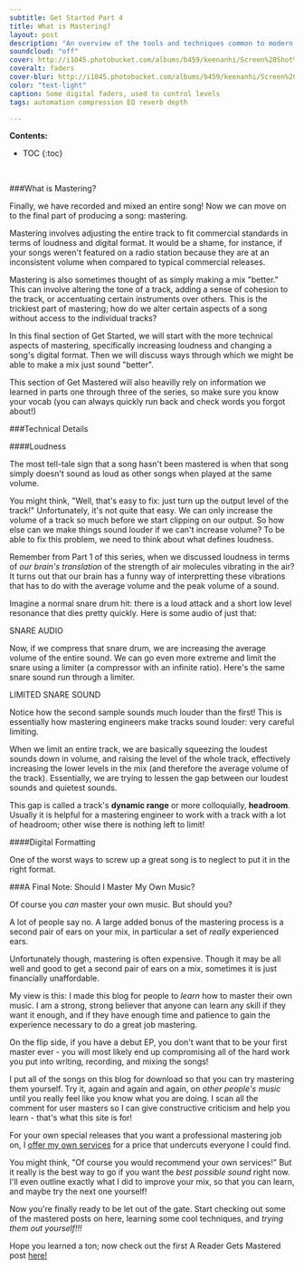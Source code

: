 ```yaml
---
subtitle: Get Started Part 4
title: What is Mastering?
layout: post
description: "An overview of the tools and techniques common to modern mastering"
soundcloud: "off"
cover: http://i1045.photobucket.com/albums/b459/keenanhi/Screen%20Shot%202015-09-03%20at%203.36.47%20PM_zps5ojmcegn.png
coveralt: faders
cover-blur: http://i1045.photobucket.com/albums/b459/keenanhi/Screen%20Shot%202015-09-03%20at%203.36.47%20PM_zpsucy7hkr3.png
color: "text-light"
caption: Some digital faders, used to control levels
tags: automation compression EQ reverb depth

---
```


**Contents:**

* TOC
{:toc}
<br>

###What is Mastering?

Finally, we have recorded and mixed an entire song! Now we can move on to the final part of producing a song: mastering.

Mastering involves adjusting the entire track to fit commercial standards in terms of loudness and digital format. It would be a shame, for instance, if your songs weren't featured on a radio station because they are at an inconsistent volume when compared to typical commercial releases.

Mastering is also sometimes thought of as simply making a mix "better." This can involve altering the tone of a track, adding a sense of cohesion to the track, or accentuating certain instruments over others. This is the trickiest part of mastering; how do we alter certain aspects of a song without access to the individual tracks?

In this final section of Get Started, we will start with the more technical aspects of mastering, specifically increasing loudness and changing a song's digital format. Then we will discuss ways through which we might be able to make a mix just sound "better".

This section of Get Mastered will also heavilly rely on information we learned in parts one through three of the series, so make sure you know your vocab (you can always quickly run back and check words you forgot about!)

###Technical Details

####Loudness

The most tell-tale sign that a song hasn't been mastered is when that song simply doesn't sound as loud as other songs when played at the same volume.

You might think, "Well, that's easy to fix: just turn up the output level of the track!" Unfortunately, it's not quite that easy. We can only increase the volume of a track so much before we start clipping on our output. So how else can we make things sound louder if we can't increase volume? To be able to fix this problem, we need to think about what defines loudness.

Remember from Part 1 of this series, when we discussed loudness in terms of *our brain's translation* of the strength of air molecules vibrating in the air? It turns out that our brain has a funny way of interpretting these vibrations that has to do with the average volume and the peak volume of a sound.

Imagine a normal snare drum hit: there is a loud attack and a short low level resonance that dies pretty quickly. Here is some audio of just that:

SNARE AUDIO

Now, if we compress that snare drum, we are increasing the average volume of the entire sound. We can go even more extreme and limit the snare using a limiter (a compressor with an infinite ratio). Here's the same snare sound run through a limiter.

LIMITED SNARE SOUND

Notice how the second sample sounds much louder than the first! This is essentially how mastering engineers make tracks sound louder: very careful limiting.

When we limit an entire track, we are basically squeezing the loudest sounds down in volume, and raising the level of the whole track, effectively increasing the lower levels in the mix (and therefore the average volume of the track). Essentially, we are trying to lessen the gap between our loudest sounds and quietest sounds.

This gap is called a track's **dynamic range** or more colloquially, **headroom**. Usually it is helpful for a mastering engineer to work with a track with a lot of headroom; other wise there is nothing left to limit!


####Digital Formatting

One of the worst ways to screw up a great song is to neglect to put it in the right format.



###A Final Note: Should I Master My Own Music?

Of course you *can* master your own music. But should you?

A lot of people say no. A large added bonus of the mastering process is a second pair of ears on your mix, in particular a set of *really* experienced ears.

Unfortunately though, mastering is often expensive. Though it may be all well and good to get a second pair of ears on a mix, sometimes it is just financially unaffordable. 

My view is this: I made this blog for people to *learn* how to master their own music. I am a strong, strong believer that anyone can learn any skill if they want it enough, and if they have enough time and patience to gain the experience necessary to do a great job mastering.

On the flip side, if you have a debut EP, you don't want that to be your first master ever - you will most likely end up compromising all of the hard work you put into writing, recording, and mixing the songs!

I put all of the songs on this blog for download so that you can try mastering them yourself. Try it, again and again and again, on *other people's music* until you really feel like you know what you are doing. I scan all the comment for user masters so I can give constructive criticism and help you learn - that's what this site is for!

For your own special releases that you want a professional mastering job on, I [offer my own services](/mastering-services) for a price that undercuts everyone I could find. 

You might think, "Of course you would recommend your own services!" But it really is the best way to go if you want the *best possible sound* right now. I'll even outline exactly what I did to improve your mix, so that you can learn, and maybe try the next one yourself!

Now you're finally ready to be let out of the gate. Start checking out some of the mastered posts on here, learning some cool techniques, and *trying them out yourself!!!*

Hope you learned a ton; now check out the first A Reader Gets Mastered post [here!]()
